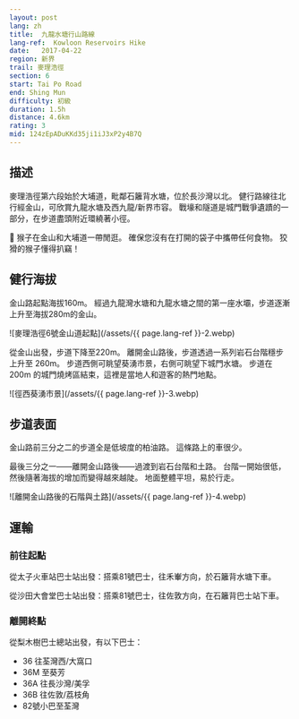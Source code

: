 ```yaml
---
layout: post
lang: zh
title:  九龍水塘行山路線
lang-ref:  Kowloon Reservoirs Hike
date:   2017-04-22
region: 新界
trail: 麥理浩徑
section: 6
start: Tai Po Road
end: Shing Mun
difficulty: 初級
duration: 1.5h
distance: 4.6km
rating: 3
mid: 124zEpADuKKd35ji1iJ3xP2y4B7Q
---
```

## 描述

麥理浩徑第六段始於大埔道，毗鄰石籬背水塘，位於長沙灣以北。 健行路線往北行經金山，可欣賞九龍水塘及西九龍/新界市容。 戰壕和隧道是城門戰爭遺蹟的一部分，在步道盡頭附近環繞著小徑。

🐒 猴子在金山和大埔道一帶閒逛。 確保您沒有在打開的袋子中攜帶任何食物。 狡猾的猴子懂得扒竊！

## 健行海拔

金山路起點海拔160m。 經過九龍灣水塘和九龍水塘之間的第一座水壩，步道逐漸上升至海拔280m的金山。

![麥理浩徑6號金山道起點](/assets/{{ page.lang-ref }}-2.webp)

從金山出發，步道下降至220m。 離開金山路後，步道透過一系列岩石台階穩步上升至 260m。 步道西側可眺望葵湧市景，右側可眺望下城門水塘。 步道在 200m 的城門燒烤區結束，這裡是當地人和遊客的熱門地點。

![徑西葵湧市景](/assets/{{ page.lang-ref }}-3.webp)

## 步道表面

金山路前三分之二的步道全是低坡度的柏油路。 這條路上的車很少。

最後三分之一——離開金山路後——過渡到岩石台階和土路。 台階一開始很低，然後隨著海拔的增加而變得越來越陡。 地面整體平坦，易於行走。

![離開金山路後的石階與土路](/assets/{{ page.lang-ref }}-4.webp)

## 運輸

### 前往起點

從太子火車站巴士站出發：搭乘81號巴士，往禾輋方向，於石籬背水塘下車。

從沙田大會堂巴士站出發：搭乘81號巴士，往佐敦方向，在石籬背巴士站下車。

### 離開終點

從梨木樹巴士總站出發，有以下巴士：
- 36 往荃灣西/大窩口
- 36M 至葵芳
- 36A 往長沙灣/美孚
- 36B 往佐敦/荔枝角
- 82號小巴至荃灣